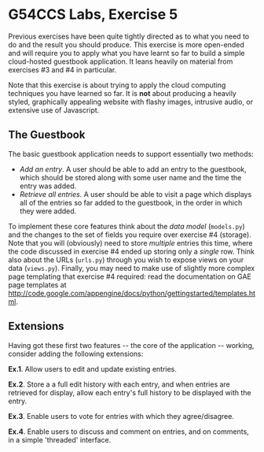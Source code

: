 G54CCS Labs, Exercise 5
=======================

Previous exercises have been quite tightly directed as to what you need to do
and the result you should produce.  This exercise is more open-ended and will
require you to apply what you have learnt so far to build a simple
cloud-hosted guestbook application.  It leans heavily on material from
exercises #3 and #4 in particular.

Note that this exercise is about trying to apply the cloud computing
techniques you have learned so far.  It is __not__ about producing a heavily
styled, graphically appealing website with flashy images, intrusive
audio, or extensive use of Javascript.

The Guestbook
-------------

The basic guestbook application needs to support essentially two methods:

+ _Add an entry_.  A user should be able to add an entry to the guestbook,
  which should be stored along with some user name and the time the entry was
  added.
+ _Retrieve all entries_.  A user should be able to visit a page which
  displays all of the entries so far added to the guestbook, in the order in
  which they were added.
  
To implement these core features think about the _data model_ (`models.py`)
and the changes to the set of fields you require over exercise #4 (storage).
Note that you will (obviously) need to store _multiple_ entries this time,
where the code discussed in exercise #4 ended up storing only a _single_ row.
Think also about the URLs (`urls.py`) through you wish to expose views on your
data (`views.py`).  Finally, you may need to make use of slightly more complex
page templating that exercise #4 required: read the documentation on GAE page
templates at
<http://code.google.com/appengine/docs/python/gettingstarted/templates.html>. 

Extensions
----------

Having got these first two features -- the core of the application -- working,
consider adding the following extensions: 

__Ex.1__.  Allow users to edit and update existing entries.

__Ex.2__.  Store a a full edit history with each entry, and when entries are
retrieved for display, allow each entry's full history to be displayed with
the entry. 

__Ex.3__.  Enable users to vote for entries with which they agree/disagree.

__Ex.4__.  Enable users to discuss and comment on entries, and on comments, in
a simple 'threaded' interface. 
